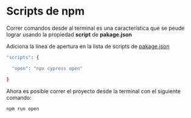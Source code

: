 # Scripts de npm

Correr comandos desde al terminal es una característica que se peude lograr usando la propiedad **script** de **pakage.json**

Adiciona la línea de apertura en la lista de scripts de [pakage.json](Proyecto-Prueba/package.json)
```bash
"scripts": {

  "open": "npx cypress open"

}
```

Ahora es posible correr el proyecto desde la terminal con el siguiente comando:

```bash
npm run open
```